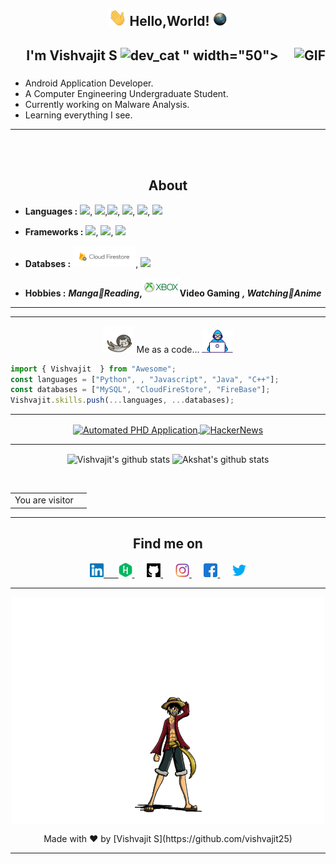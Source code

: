<h2 align="center">
  <img alt="Hello" src="https://raw.githubusercontent.com/dev-akshat/archive/main/images/gifs/others/Hi.gif" width="29px"> 
  Hello,World!
  <img alt="World !" src="https://raw.githubusercontent.com/dev-akshat/archive/main/images/gifs/others/earth.gif" width="24px"/>
</h2>

<h2 align="center">
    I'm
    <img align="right" alt="GIF" src="https://github.com/vishvajit25/Readme-content/blob/main/rick.gif" />
    Vishvajit S
    <img alt="dev_cat" src=" <img alt="dev_cat" src="https://raw.githubusercontent.com/dev-akshat/archive/main/images/gifs/others/dev_cat.gif" width="50"> " width="50"> 
</h2>

### 
- Android Application Developer.
- A Computer Engineering Undergraduate Student. 
- Currently working on Malware Analysis.
- Learning everything I see.

<hr/>
<br><br>
<h2 align="center">About</h2>

- **Languages :** <img src="https://img.shields.io/badge/python%20-%2314354C.svg?&style=for-the-badge&logo=python&logoColor=white"/>, <img src="https://img.shields.io/badge/python%20-%23323330.svg?&style=for-the-badge&logo=python&logoColor=%23F7DF1E"/>,<img src="https://img.shields.io/badge/javascript%20-%23323330.svg?&style=for-the-badge&logo=javascript&logoColor=%23F7DF1E"/>, <img src="https://img.shields.io/badge/html-%230175C2.svg?&style=for-the-badge&logo=dart&logoColor=white"/>, <img src="https://img.shields.io/badge/java-%23ED8B00.svg?&style=for-the-badge&logo=java&logoColor=white"/>, <img src="https://img.shields.io/badge/c++%20-%2300599C.svg?&style=for-the-badge&logo=c%2B%2B&ogoColor=white"/>

- **Frameworks :**  <img src="https://img.shields.io/badge/django%20-%23092E20.svg?&style=for-the-badge&logo=django&logoColor=white"/>, <img src="https://img.shields.io/badge/angular%20-%23DD0031.svg?&style=for-the-badge&logo=angular&logoColor=white"/>, <img src="https://img.shields.io/badge/react%20-%2320232a.svg?&style=for-the-badge&logo=react&logoColor=%2361DAFB"/>

- **Databses :** <img src="https://raw.githubusercontent.com/dev-akshat/archive/main/images/svgs/database/cloud_firestore.svg" width=100/>,  <img src="https://firebase.google.com/images/brand-guidelines/logo-built_white.png" width=80/>

- **Hobbies :** **_Manga📜Reading_,<img src="https://raw.githubusercontent.com/dev-akshat/archive/main/images/svgs/mini/xbox.svg" width=60/>Video Gaming** **_, Watching👀Anime_**

<hr/>

<!-- <p align="left" >
<img  align="left" alt="ArrowDownward" color="white" width="10%" src="https://raw.githubusercontent.com/dev-akshat/archive/main/images/svgs/symbols/arrow_downward.svg"/><h3 align="left">FAVOURITE LANGUAGES</h3>
  <img align="right" alt="C++" width="10%" src="https://img.shields.io/badge/c++%20-%2300599C.svg?&style=for-the-badge&logo=c%2B%2B&ogoColor=white"/>
<!--  <img width="10%" alt="NestJS" align="right" src="https://raw.githubusercontent.com/dev-akshat/archive/main/images/svgs/frameworks/nestjs.svg"/> 
  <img width="10%" alt="Flutter" align="right" src="https://raw.githubusercontent.com/dev-akshat/archive/main/images/svgs/frameworks/flutterio.svg"/>
  <br />
  <br />
  <img width="10%" alt="Django" align="right" src="https://raw.githubusercontent.com/dev-akshat/archive/main/images/svgs/frameworks/djangoproject.svg"/>
</p>
<br/>
<br/>
<p  align="right" >
  <img  align="right" alt="ArrowUpward" width="10%" src="https://raw.githubusercontent.com/dev-akshat/archive/main/images/svgs/symbols/arrow_upward.svg"/>
  <br/>
  <br/>
  <h3 align="right">FAVOURITE FRAMEWORKS</h3>
  <img  align="left" alt="TypeScript" width="10%" src="https://raw.githubusercontent.com/dev-akshat/archive/main/images/svgs/languages/typescriptlang.svg"/>
  <img  align="left" alt="JavaScript" width="10%" src="https://raw.githubusercontent.com/dev-akshat/archive/main/images/svgs/languages/javascript.svg"/>
  <img align="left" alt="Dart" width="10%" src="https://raw.githubusercontent.com/dev-akshat/archive/main/images/svgs/languages/dartlang.svg"/>
  <br />
  <br />
  <img  align="left" alt="Python" width="10%" src="https://raw.githubusercontent.com/dev-akshat/archive/main/images/svgs/languages/python.svg"/>
  <br />
  <br />
</p> -->

<hr/>

<p align="center">
  <img src="https://raw.githubusercontent.com/dev-akshat/archive/main/images/gifs/others/astro_cat.webp" width="50">
  Me as a code... 
  <img src="https://raw.githubusercontent.com/dev-akshat/archive/main/images/gifs/others/dev_boy.gif" width="50">
</p>

```javascript
import { Vishvajit  } from "Awesome";
const languages = ["Python", , "Javascript", "Java", "C++"];
const databases = ["MySQL", "CloudFireStore", "FireBase"];
Vishvajit.skills.push(...languages, ...databases);
```

<hr/>

<p align="center">
  <a href="https://github.com/vishvajit25/Automated-PhD-Admission-Application">
    <img align="center" alt="Automated PHD Application" src="https://github-readme-stats.vercel.app/api/pin/?username=vishvajit25&repo=Automated-PhD-Admission-Application" />
  </a>
  <a href="https://github.com/vishvajit25/Crop-Prediction-Application">
    <img align="center" alt="HackerNews" src="https://github-readme-stats.vercel.app/api/pin/?username=vishvajit25&repo=Crop-Prediction-Application" />
  </a>
</p>

<hr/>

<p align="center">
  <img align="center" alt="Vishvajit's github stats" src="https://github-readme-stats.anuraghazra1.vercel.app/api?username=vishvajit25&show_icons=true&include_all_commits=true&bg_color=30,434343,000000&title_color=fe428e&text_color=f1f1eb"  />
  <img align="center" alt="Akshat's github stats" src="https://github-readme-stats.anuraghazra1.vercel.app/api/top-langs/?username=vishvajit25&layout=compact&langs_count=10&hide=html,css&bg_color=30,000000,434343&title_color=fe428e&text_color=f1f1eb" />
</p>

<br/>

<p align="center"> 
  <samp>
    <div align="center">
<table>
  <tr>
    <td>You are visitor</td>
    <td><img src="https://profile-counter.glitch.me/vishvajit25/count.svg" alt="" /></td>
  </tr>
</table>
</div>
  </samp>
</p>
<hr/>

<h2 align="center">Find me on</h2>

<p align="center">

  <a href="https://www.linkedin.com/in/vishvajit-s/">
    <img  alt="Linkedin" width="22px" src="https://raw.githubusercontent.com/dev-akshat/archive/main/images/svgs/social_media/linkedin.svg"/>
  &nbsp&nbsp&nbsp&nbsp
  <a href="https://www.hackerrank.com/Vishvajit_S">
    <img  alt="HackerRank" width="22px" src="https://raw.githubusercontent.com/dev-akshat/archive/main/images/svgs/social_media/hacker_rank.svg"/>
  </a>
  &nbsp&nbsp&nbsp&nbsp
  <a href="https://github.com/vishvajit25">
    <img alt="GitHub" width="22px" src="https://raw.githubusercontent.com/dev-akshat/archive/main/images/svgs/social_media/github.svg"/>
  </a>
  &nbsp&nbsp&nbsp&nbsp
  <a href="https://www.instagram.com/vishvajit_.s">
    <img  alt="Instagram" width="22px" src="https://raw.githubusercontent.com/dev-akshat/archive/main/images/svgs/social_media/instagram.svg"/>
  </a>
  &nbsp&nbsp&nbsp&nbsp
  <a href="https://www.facebook.com/vishvajit25">
    <img alt="Facebook" width="22px" src="https://raw.githubusercontent.com/dev-akshat/archive/main/images/svgs/social_media/facebook.svg"/>
  </a>
  &nbsp&nbsp&nbsp&nbsp
  <a href="https://twitter.com/Vishvajit25">
    <img alt="Twitter" width="22px" src="https://raw.githubusercontent.com/dev-akshat/archive/main/images/svgs/social_media/twitter.svg"/>
  </a>

</p>

<hr/>

<p align="center">
  <img align="center" alt="OnePiece_Luffy" src="https://raw.githubusercontent.com/dev-akshat/archive/main/images/gifs/anime/luffy.gif"/>
</p>

<p align="center">
  Made with ❤️ by [Vishvajit S](https://github.com/vishvajit25)
  

-----
